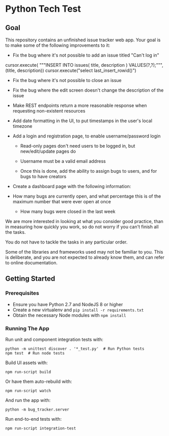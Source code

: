 Python Tech Test
================

Goal
----

This repository contains an unfinished issue tracker web app. Your goal is to
make some of the following improvements to it:

- Fix the bug where it's not possible to add an issue titled "Can't log in"

cursor.execute(
    """INSERT INTO issues(
        title,
        description
    ) VALUES(?,?);""",(title, description))
cursor.execute("select last_insert_rowid()")


- Fix the bug where it's not possible to close an issue


- Fix the bug where the edit screen doesn't change the description of the issue

- Make REST endpoints return a more reasonable response when requesting non-existent resources

- Add date formatting in the UI, to put timestamps in the user's local timezone

- Add a login and registration page, to enable username/password login

  - Read-only pages don't need users to be logged in, but new/edit/update pages do

  - Username must be a valid email address

  - Once this is done, add the ability to assign bugs to users, and for bugs to have creators

- Create a dashboard page with the following information:

- How many bugs are currently open, and what percentage this is of the maximum number that were ever open at once

  - How many bugs were closed in the last week

We are more interested in looking at what you consider good practice, than in measuring how quickly you work, so do not worry if you can't finish all the tasks.

You do not have to tackle the tasks in any particular order.

Some of the libraries and frameworks used may not be familiar to you. This is deliberate, and you are not expected to already know them, and can refer to online documentation.

Getting Started
---------------

### Prerequisites

- Ensure you have Python 2.7 and NodeJS 8 or higher
- Create a new virtualenv and `pip install -r requirements.txt`
- Obtain the necessary Node modules with `npm install`

### Running The App

Run unit and component integration tests with:
```
python -m unittest discover . '*_test.py'  # Run Python tests
npm test  # Run node tests
```

Build UI assets with:
```
npm run-script build
```

Or have them auto-rebuild with:
```
npm run-script watch
```

And run the app with:
```
python -m bug_tracker.server
```

Run end-to-end tests with:
```
npm run-script integration-test
```
